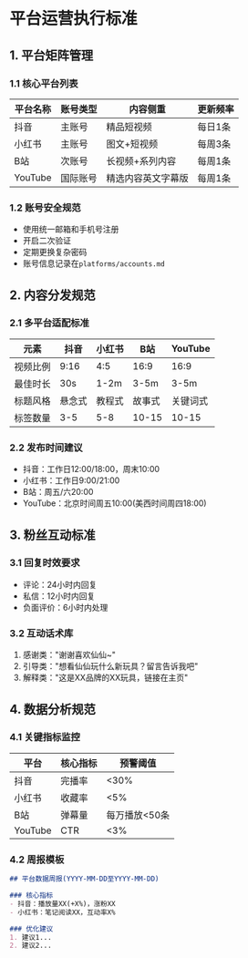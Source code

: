 # 平台运营执行标准

## 1. 平台矩阵管理
### 1.1 核心平台列表
| 平台名称 | 账号类型 | 内容侧重 | 更新频率 |
|---------|---------|---------|---------|
| 抖音 | 主账号 | 精品短视频 | 每日1条 |
| 小红书 | 主账号 | 图文+短视频 | 每周3条 |
| B站 | 次账号 | 长视频+系列内容 | 每周1条 |
| YouTube | 国际账号 | 精选内容英文字幕版 | 每周1条 |

### 1.2 账号安全规范
- 使用统一邮箱和手机号注册
- 开启二次验证
- 定期更换复杂密码
- 账号信息记录在`platforms/accounts.md`

## 2. 内容分发规范
### 2.1 多平台适配标准
| 元素 | 抖音 | 小红书 | B站 | YouTube |
|------|------|-------|-----|---------|
| 视频比例 | 9:16 | 4:5 | 16:9 | 16:9 |
| 最佳时长 | 30s | 1-2m | 3-5m | 3-5m |
| 标题风格 | 悬念式 | 教程式 | 故事式 | 关键词式 |
| 标签数量 | 3-5 | 5-8 | 10-15 | 10-15 |

### 2.2 发布时间建议
- 抖音：工作日12:00/18:00，周末10:00
- 小红书：工作日9:00/21:00
- B站：周五/六20:00
- YouTube：北京时间周五10:00(美西时间周四18:00)

## 3. 粉丝互动标准
### 3.1 回复时效要求
- 评论：24小时内回复
- 私信：12小时内回复
- 负面评价：6小时内处理

### 3.2 互动话术库
1. 感谢类："谢谢喜欢仙仙~"
2. 引导类："想看仙仙玩什么新玩具？留言告诉我吧"
3. 解释类："这是XX品牌的XX玩具，链接在主页"

## 4. 数据分析规范
### 4.1 关键指标监控
| 平台 | 核心指标 | 预警阈值 |
|------|---------|---------|
| 抖音 | 完播率 | <30% |
| 小红书 | 收藏率 | <5% |
| B站 | 弹幕量 | 每万播放<50条 |
| YouTube | CTR | <3% |

### 4.2 周报模板
```markdown
## 平台数据周报(YYYY-MM-DD至YYYY-MM-DD)

### 核心指标
- 抖音：播放量XX(+X%)，涨粉XX
- 小红书：笔记阅读XX，互动率X%

### 优化建议
1. 建议1...
2. 建议2...

